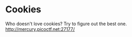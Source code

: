 # Cookies

Who doesn't love cookies? Try to figure out the best one. http://mercury.picoctf.net:27177/
